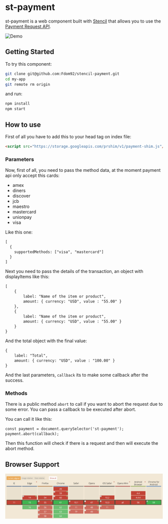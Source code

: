 # st-payment

st-payment is a web component built with [Stencil](https://stenciljs.com/) that allows you to use the [Payment Request API](https://developers.google.com/web/fundamentals/discovery-and-monetization/payment-request/).

![Demo](./docs/video.gif)

## Getting Started

To try this component:

```bash
git clone git@github.com:Fdom92/stencil-payment.git
cd my-app
git remote rm origin
```

and run:

```bash
npm install
npm start
```

## How to use

First of all you have to add this to your head tag on index file:

```HTML
<script src="https://storage.googleapis.com/prshim/v1/payment-shim.js"/>
```

### Parameters

Now, first of all, you need to pass the method data, at the moment payment api only accept this cards:

- amex
- diners
- discover
- jcb
- maestro
- mastercard
- unionpay
- visa

Like this one:

```
[
  {
    supportedMethods: ["visa", "mastercard"]
  }
]
```

Next you need to pass the details of the transaction, an object with displayItems like this:

```
[
    {
        label: "Name of the item or product",
        amount: { currency: "USD", value : "55.00" }
    },
    {
        label: "Name of the item or product",
        amount: { currency: "USD", value : "55.00" }
    }
}
```

And the total object with the final value:

```
{
    label: "Total",
    amount: { currency: "USD", value : "100.00" }
}
```

And the last parameters, `callback` its to make some callback after the success.

### Methods

There is a public method `abort` to call if you want to abort the request due to some error. You can pass a callback to be executed after abort.

You can call it like this:

```
const payment = document.querySelector('st-payment');
payment.abort(callback);
```
Then this function will check if there is a request and then will execute the abort method.

## Browser Support

![Browser Suport](/docs/browser-support.png)